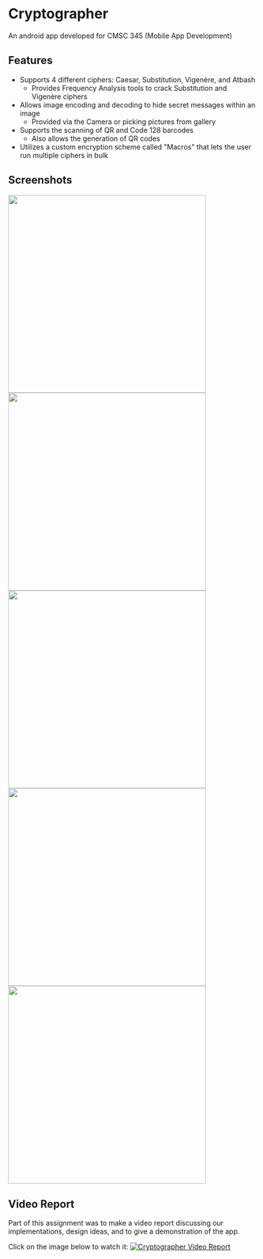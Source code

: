 # Cryptographer
An android app developed for CMSC 345 (Mobile App Development)

## Features
- Supports 4 different ciphers: Caesar, Substitution, Vigenère, and Atbash 
	- Provides Frequency Analysis tools to crack Substitution and Vigenère ciphers
- Allows image encoding and decoding to hide secret messages within an image 
	- Provided via the Camera or picking pictures from gallery
- Supports the scanning of QR and Code 128 barcodes
	- Also allows the generation of QR codes
- Utilizes a custom encryption scheme called "Macros" that lets the user run multiple ciphers in bulk

## Screenshots

<img src="https://imgur.com/EYvZrL6.png" width="400">
<img src="https://imgur.com/InkjlXf.png" width="400">
<img src="https://imgur.com/H2UNJYB.png" width="400">
<img src="https://imgur.com/cme4RYL.png" width="400">
<img src="https://imgur.com/IMER4FV.png" width="400">

## Video Report
Part of this assignment was to make a video report discussing our implementations, design ideas, and to give a demonstration of the app.

Click on the image below to watch it:
[![Cryptographer Video Report](https://imgur.com/f4GIc8z.png)](https://youtu.be/HvE1qe-38cI)
